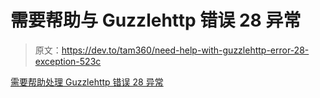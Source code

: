 # 需要帮助与 Guzzlehttp 错误 28 异常

> 原文：<https://dev.to/tam360/need-help-with-guzzlehttp-error-28-exception-523c>

[需要帮助处理 Guzzlehttp 错误 28 异常](https://stackoverflow.com/q/55411303/4978880)